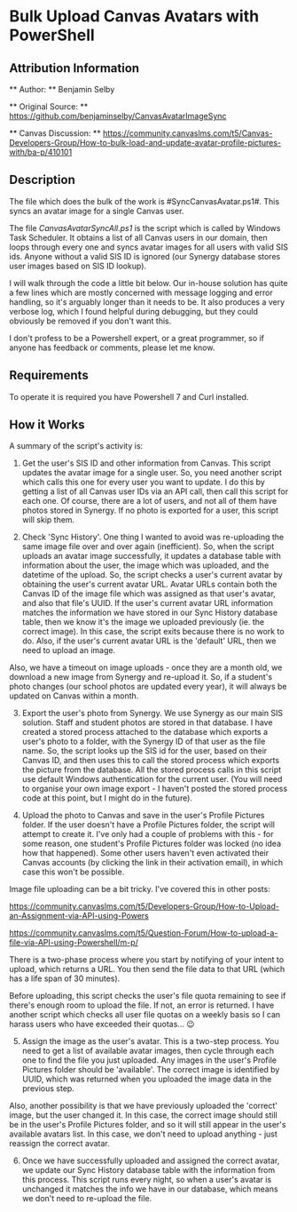 # Bulk Upload Canvas Avatars with PowerShell

## Attribution Information

** Author: ** Benjamin Selby

** Original Source: ** <https://github.com/benjaminselby/CanvasAvatarImageSync>

** Canvas Discussion: ** <https://community.canvaslms.com/t5/Canvas-Developers-Group/How-to-bulk-load-and-update-avatar-profile-pictures-with/ba-p/410101>

## Description

The file which does the bulk of the work is #SyncCanvasAvatar.ps1#. This syncs an avatar image for a single Canvas user.

The file *CanvasAvatarSyncAll.ps1* is the script which is called by Windows Task Scheduler. It obtains a list of all Canvas users in our domain, then loops through every one and syncs avatar images for all users with valid SIS ids. Anyone without a valid SIS ID is ignored (our Synergy database stores user images based on SIS ID lookup).

I will walk through the code a little bit below. Our in-house solution has quite a few lines which are mostly concerned with message logging and error handling, so it's arguably longer than it needs to be. It also produces a very verbose log, which I found helpful during debugging, but they could obviously be removed if you don't want this.

I don't profess to be a Powershell expert, or a great programmer, so if anyone has feedback or comments, please let me know.

## Requirements
To operate it is required you have Powershell 7 and Curl installed.

## How it Works

A summary of the script's activity is:

1. Get the user's SIS ID and other information from Canvas. This script updates the avatar image for a single user. So, you need another script which calls this one for every user you want to update. I do this by getting a list of all Canvas user IDs via an API call, then call this script for each one. Of course, there are a lot of users, and not all of them have photos stored in Synergy. If no photo is exported for a user, this script will skip them.

2. Check 'Sync History'. One thing I wanted to avoid was re-uploading the same image file over and over again (inefficient). So, when the script uploads an avatar image successfully, it updates a database table with information about the user, the image which was uploaded, and the datetime of the upload. So, the script checks a user's current avatar by obtaining the user's current avatar URL. Avatar URLs contain both the Canvas ID of the image file which was assigned as that user's avatar, and also that file's UUID. If the user's current avatar URL information matches the information we have stored in our Sync History database table, then we know it's the image we uploaded previously (ie. the correct image). In this case, the script exits because there is no work to do. Also, if the user's current avatar URL is the 'default' URL, then we need to upload an image.

Also, we have a timeout on image uploads - once they are a month old, we download a new image from Synergy and re-upload it. So, if a student's photo changes (our school photos are updated every year), it will always be updated on Canvas within a month.

3. Export the user's photo from Synergy. We use Synergy as our main SIS solution. Staff and student photos are stored in that database. I have created a stored process attached to the database which exports a user's photo to a folder, with the Synergy ID of that user as the file name. So, the script looks up the SIS id for the user, based on their Canvas ID, and then uses this to call the stored process which exports the picture from the database. All the stored process calls in this script use default Windows authentication for the current user. (You will need to organise your own image export - I haven't posted the stored process code at this point, but I might do in the future).

4. Upload the photo to Canvas and save in the user's Profile Pictures folder. If the user doesn't have a Profile Pictures folder, the script will attempt to create it. I've only had a couple of problems with this - for some reason, one student's Profile Pictures folder was locked (no idea how that happened). Some other users haven't even activated their Canvas accounts (by clicking the link in their activation email), in which case this won't be possible.

Image file uploading can be a bit tricky. I've covered this in other posts:

<https://community.canvaslms.com/t5/Developers-Group/How-to-Upload-an-Assignment-via-API-using-Powers>

<https://community.canvaslms.com/t5/Question-Forum/How-to-upload-a-file-via-API-using-Powershell/m-p/>

There is a two-phase process where you start by notifying of your intent to upload, which returns a URL. You then send the file data to that URL (which has a life span of 30 minutes).

Before uploading, this script checks the user's file quota remaining to see if there's enough room to upload the file. If not, an error is returned. I have another script which checks all user file quotas on a weekly basis so I can harass users who have exceeded their quotas... 😉

5. Assign the image as the user's avatar. This is a two-step process. You need to get a list of available avatar images, then cycle through each one to find the file you just uploaded. Any images in the user's Profile Pictures folder should be 'available'. The correct image is identified by UUID, which was returned when you uploaded the image data in the previous step.

Also, another possibility is that we have previously uploaded the 'correct' image, but the user changed it. In this case, the correct image should still be in the user's Profile Pictures folder, and so it will still appear in the user's available avatars list. In this case, we don't need to upload anything - just reassign the correct avatar.

6. Once we have successfully uploaded and assigned the correct avatar, we update our Sync History database table with the information from this process. This script runs every night, so when a user's avatar is unchanged it matches the info we have in our database, which means we don't need to re-upload the file.
